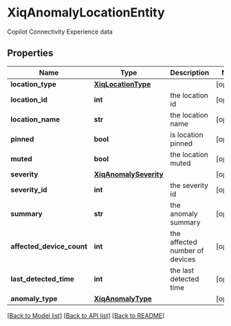 # XiqAnomalyLocationEntity

Copilot Connectivity Experience data
## Properties
Name | Type | Description | Notes
------------ | ------------- | ------------- | -------------
**location_type** | [**XiqLocationType**](XiqLocationType.md) |  | [optional] 
**location_id** | **int** | the location id | [optional] 
**location_name** | **str** | the location name | [optional] 
**pinned** | **bool** | is location pinned | [optional] 
**muted** | **bool** | the location muted | [optional] 
**severity** | [**XiqAnomalySeverity**](XiqAnomalySeverity.md) |  | [optional] 
**severity_id** | **int** | the severity id | [optional] 
**summary** | **str** | the anomaly summary | [optional] 
**affected_device_count** | **int** | the affected number of devices | [optional] 
**last_detected_time** | **int** | the last detected time | [optional] 
**anomaly_type** | [**XiqAnomalyType**](XiqAnomalyType.md) |  | [optional] 

[[Back to Model list]](../README.md#documentation-for-models) [[Back to API list]](../README.md#documentation-for-api-endpoints) [[Back to README]](../README.md)


